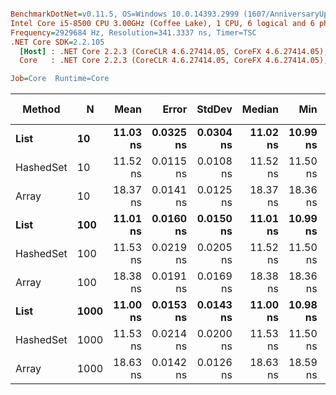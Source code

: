 ``` ini

BenchmarkDotNet=v0.11.5, OS=Windows 10.0.14393.2999 (1607/AnniversaryUpdate/Redstone1)
Intel Core i5-8500 CPU 3.00GHz (Coffee Lake), 1 CPU, 6 logical and 6 physical cores
Frequency=2929684 Hz, Resolution=341.3337 ns, Timer=TSC
.NET Core SDK=2.2.105
  [Host] : .NET Core 2.2.3 (CoreCLR 4.6.27414.05, CoreFX 4.6.27414.05), 64bit RyuJIT
  Core   : .NET Core 2.2.3 (CoreCLR 4.6.27414.05, CoreFX 4.6.27414.05), 64bit RyuJIT

Job=Core  Runtime=Core  

```
|    Method |    N |     Mean |     Error |    StdDev |   Median |      Min |      Max | Rank | Gen 0 | Gen 1 | Gen 2 | Allocated |
|---------- |----- |---------:|----------:|----------:|---------:|---------:|---------:|-----:|------:|------:|------:|----------:|
|      **List** |   **10** | **11.03 ns** | **0.0325 ns** | **0.0304 ns** | **11.02 ns** | **10.99 ns** | **11.09 ns** |    **1** |     **-** |     **-** |     **-** |         **-** |
| HashedSet |   10 | 11.52 ns | 0.0115 ns | 0.0108 ns | 11.52 ns | 11.50 ns | 11.54 ns |    2 |     - |     - |     - |         - |
|     Array |   10 | 18.37 ns | 0.0141 ns | 0.0125 ns | 18.37 ns | 18.36 ns | 18.39 ns |    3 |     - |     - |     - |         - |
|      **List** |  **100** | **11.01 ns** | **0.0160 ns** | **0.0150 ns** | **11.01 ns** | **10.99 ns** | **11.04 ns** |    **1** |     **-** |     **-** |     **-** |         **-** |
| HashedSet |  100 | 11.53 ns | 0.0219 ns | 0.0205 ns | 11.52 ns | 11.50 ns | 11.58 ns |    2 |     - |     - |     - |         - |
|     Array |  100 | 18.38 ns | 0.0191 ns | 0.0169 ns | 18.38 ns | 18.36 ns | 18.42 ns |    3 |     - |     - |     - |         - |
|      **List** | **1000** | **11.00 ns** | **0.0153 ns** | **0.0143 ns** | **11.00 ns** | **10.98 ns** | **11.02 ns** |    **1** |     **-** |     **-** |     **-** |         **-** |
| HashedSet | 1000 | 11.53 ns | 0.0214 ns | 0.0200 ns | 11.53 ns | 11.50 ns | 11.58 ns |    2 |     - |     - |     - |         - |
|     Array | 1000 | 18.63 ns | 0.0142 ns | 0.0126 ns | 18.63 ns | 18.59 ns | 18.64 ns |    4 |     - |     - |     - |         - |
